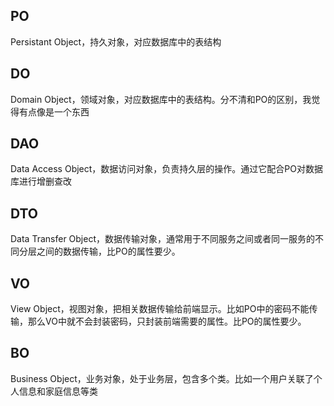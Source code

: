 ## PO

Persistant Object，持久对象，对应数据库中的表结构

## DO

Domain Object，领域对象，对应数据库中的表结构。分不清和PO的区别，我觉得有点像是一个东西

## DAO

Data Access Object，数据访问对象，负责持久层的操作。通过它配合PO对数据库进行增删查改

## DTO

Data Transfer Object，数据传输对象，通常用于不同服务之间或者同一服务的不同分层之间的数据传输，比PO的属性要少。

## VO

View Object，视图对象，把相关数据传输给前端显示。比如PO中的密码不能传输，那么VO中就不会封装密码，只封装前端需要的属性。比PO的属性要少。

## BO

Business Object，业务对象，处于业务层，包含多个类。比如一个用户关联了个人信息和家庭信息等类